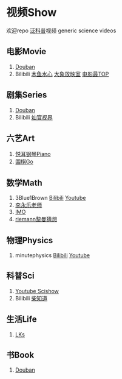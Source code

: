# 视频Show
欢迎repo [泛科普](https://zh.wikipedia.org/wiki/PanSci_%E6%B3%9B%E7%A7%91%E5%AD%B8)视频 generic science videos

## 电影Movie
1. [Douban](https://movie.douban.com/top250)
2. Bilibili [木鱼水心](https://space.bilibili.com/927587) [大象放映室](https://space.bilibili.com/49246269) [电影最TOP](https://space.bilibili.com/17819768)

## 剧集Series
1. [Douban](https://movie.douban.com/tv/#!type=tv&tag=热门&sort=rank&page_limit=20&page_start=20)
2. Bilibili [灿官视界](https://space.bilibili.com/390340739)

## 六艺Art
1. [悦耳钢琴Piano](https://space.bilibili.com/431581976)
2. [围棋Go](https://www.bilibili.com/video/av20960807)

## 数学Math
1. 3Blue1Brown [Bilibili](https://space.bilibili.com/88461692/video?tid=36&page=1&keyword=&order=pubdate) [Youtube](https://www.youtube.com/channel/UCYO_jab_esuFRV4b17AJtAw)
2. [李永乐老师](https://space.bilibili.com/9458053)
3. [IMO](https://www.imo-official.org/problems.aspx)
4. [riemann黎曼猜想](https://www.changhai.org/articles/science/mathematics/riemann_hypothesis/)

## 物理Physics
1. minutephysics [Bilibili](https://search.bilibili.com/all?keyword=%E5%88%86%E9%92%9F%E7%89%A9%E7%90%86) [Youtube](https://www.youtube.com/user/minutephysics?hl=zh-CN)

## 科普Sci
1. [Youtube Scishow](https://www.youtube.com/scishow)
2. Bilibili [柴知道](https://space.bilibili.com/26798384)

## 生活Life
1. [LKs](https://space.bilibili.com/125526)

## 书Book
1. [Douban](https://www.douban.com/doulist/513669/?start=25&sort=time&playable=0&sub_type=4)

